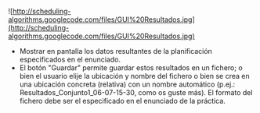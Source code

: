 ![http://scheduling-algorithms.googlecode.com/files/GUI%20Resultados.jpg](http://scheduling-algorithms.googlecode.com/files/GUI%20Resultados.jpg)

  * Mostrar en pantalla los datos resultantes de la planificación especificados en el enunciado.
  * El botón "Guardar" permite guardar estos resultados en un fichero; o bien el usuario elije la ubicación y nombre del fichero o bien se crea en una ubicación concreta (relativa) con un nombre automático (p.ej.: Resultados\_Conjunto1\_06-07-15-30, como os guste más). El formato del fichero debe ser el especificado en el enunciado de la práctica.